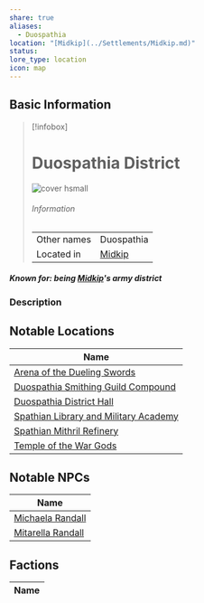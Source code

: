 ```yaml
---
share: true
aliases:
  - Duospathia
location: "[Midkip](../Settlements/Midkip.md)"
status: 
lore_type: location
icon: map
---
```

## Basic Information
> [!infobox]
> # Duospathia District
> ![cover hsmall](insertimage.png)
> ###### Information
> |   |  |
> | ---- | ---- |
> | Other names | Duospathia|
> | Located in | [Midkip](../Settlements/Midkip.md)|
##### Known for: being [Midkip](../Settlements/Midkip.md)'s army district
### Description
## Notable Locations
| Name                                                                                                    |
| ------------------------------------------------------------------------------------------------------- |
| [Arena of the Dueling Swords](../Buildings/Arena%20of%20the%20Dueling%20Swords.md)                     |
| [Duospathia Smithing Guild Compound](../Buildings/Duospathia%20Smithing%20Guild%20Compound.md)       |
| [Duospathia District Hall](../Buildings/Duospathia%20District%20Hall.md)                           |
| [Spathian Library and Military Academy](../Buildings/Spathian%20Library%20and%20Military%20Academy.md) |
| [Spathian Mithril Refinery](../Buildings/Spathian%20Mithril%20Refinery.md)                         |
| [Temple of the War Gods](../Buildings/Temple%20of%20the%20War%20Gods.md)                               |

## Notable NPCs
| Name                                             |
| ------------------------------------------------ |
| [Michaela Randall](../../../Michaela%20Randall.md)   |
| [Mitarella Randall](../../../Mitarella%20Randall.md) |

## Factions
| Name |
| ---- |

